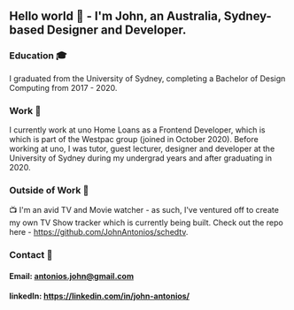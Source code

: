 ## Hello world 👋 - I'm John, an Australia, Sydney-based Designer and Developer. 

### Education 🎓 
I graduated from the University of Sydney, completing a Bachelor of Design Computing from 2017 - 2020.

### Work 💼 
I currently work at uno Home Loans as a Frontend Developer, which is which is part of the Westpac group (joined in October 2020). 
Before working at uno, I was tutor, guest lecturer, designer and developer at the University of Sydney during my undergrad years and after graduating in 2020.

### Outside of Work 🏡
📺 I'm an avid TV and Movie watcher - as such, I've ventured off to create my own TV Show tracker which is currently being built. Check out the repo here - https://github.com/JohnAntonios/schedtv.




### Contact 📲
#### Email: antonios.john@gmail.com
#### linkedIn: https://linkedin.com/in/john-antonios/
